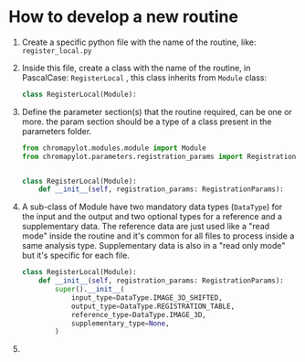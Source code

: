 # How to develop a new routine

1. Create a specific python file with the name of the routine, like: `register_local.py`

2. Inside this file, create a class with the name of the routine, in PascalCase: `RegisterLocal` , this class inherits from `Module` class: 

   ```python
   class RegisterLocal(Module):
   ```

3. Define the parameter section(s) that the routine required, can be one or more. the param section should be a type of a class present in the parameters folder.

   ```python
   from chromapylot.modules.module import Module
   from chromapylot.parameters.registration_params import RegistrationParams
   
   
   class RegisterLocal(Module):
       def __init__(self, registration_params: RegistrationParams):
   ```

4. A sub-class of Module have two mandatory data types (`DataType`) for the input and the output and two optional types for a reference and a supplementary data. The reference data are just used like a "read mode" inside the routine and it's common for all files to process inside a same analysis type. Supplementary data is also in a "read only mode" but it's specific for each file.

   ```python
   class RegisterLocal(Module):
       def __init__(self, registration_params: RegistrationParams):
           super().__init__(
               input_type=DataType.IMAGE_3D_SHIFTED,
               output_type=DataType.REGISTRATION_TABLE,
               reference_type=DataType.IMAGE_3D,
               supplementary_type=None,
           )
   ```

   

5. 

